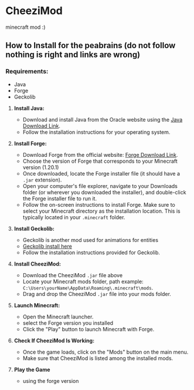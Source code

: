 # CheeziMod
minecraft mod :)
## How to Install for the peabrains (do not follow nothing is right and links are wrong)

### Requirements:
- Java
- Forge
- Geckolib

1. **Install Java:**
   - Download and install Java from the Oracle website using the [Java Download Link](https://www.oracle.com/java/technologies/downloads/#jdk17-windows).
   - Follow the installation instructions for your operating system.

2. **Install Forge:**
   - Download Forge from the official website: [Forge Download Link](https://files.minecraftforge.net/net/minecraftforge/forge/?forums).
   - Choose the version of Forge that corresponds to your Minecraft version (1.20.1)
   - Once downloaded, locate the Forge installer file (it should have a `.jar` extension).
   - Open your computer's file explorer, navigate to your Downloads folder (or wherever you downloaded the installer), and double-click the Forge installer file to run it.
   - Follow the on-screen instructions to install Forge. Make sure to select your Minecraft directory as the installation location. This is typically located in your `.minecraft` folder.

3. **Install Geckolib:**
   - Geckolib is another mod used for animations for entities
   - [Geckolib install here](https://www.curseforge.com/minecraft/mc-mods/geckolib/install/4770941)
   - Follow the installation instructions provided for Geckolib.

4. **Install CheeziMod:**
   - Download the CheeziMod `.jar` file above
   - Locate your Minecraft mods folder, path example: `C:\Users\yourName\AppData\Roaming\.minecraft\mods`.
   - Drag and drop the CheeziMod `.jar` file into your mods folder.

5. **Launch Minecraft:**
   - Open the Minecraft launcher.
   - select the Forge version you installed
   - Click the "Play" button to launch Minecraft with Forge.

6. **Check If CheeziMod Is Working:**
   - Once the game loads, click on the "Mods" button on the main menu.
   - Make sure that CheeziMod is listed among the installed mods.

7. **Play the Game**
   - using the forge version

